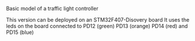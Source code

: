 Basic model of a traffic light controller

This version can be deployed on an STM32F407-Disovery board
It uses the leds on the board connected to PD12 (green) PD13 (orange) PD14 (red) and PD15 (blue)

